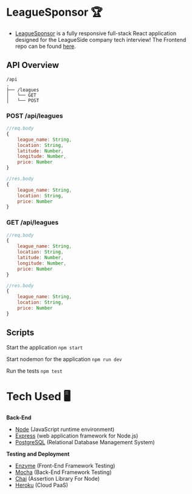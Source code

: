 # LeagueSponsor 🏆

-  [LeagueSponsor](https://leaguesponsor.oliviadavis593.vercel.app/) is a fully responsive full-stack React application designed for the LeagueSide company tech interview! The Frontend repo can be found [here](https://github.com/oliviadavis593/LeagueSponsor).

## API Overview 

```
/api
.
├── /leagues
│   └── GET
│   └── POST   
```

### POST /api/leagues
```javascript
//req.body
{
    league_name: String, 
    location: String, 
    latitude: Number, 
    longitude: Number, 
    price: Number
}

//res.body
{
    league_name: String, 
    location: String, 
    price: Number
}
```

### GET /api/leagues
```javascript
//req.body
{
    league_name: String, 
    location: String, 
    latitude: Number, 
    longitude: Number, 
    price: Number
}

//res.body
{
    league_name: String, 
    location: String, 
    price: Number
}
```

## Scripts

Start the application `npm start`

Start nodemon for the application `npm run dev`

Run the tests `npm test`

# Tech Used 🖥
**Back-End**
- [Node](https://nodejs.org/en/) (JavaScript runtime environment)
- [Express](https://expressjs.com/) (web application framework for Node.js)
- [PostgreSQL](https://www.postgresql.org/) (Relational Database Management System)

**Testing and Deployment**
- [Enzyme](https://github.com/enzymejs/enzyme) (Front-End Framework Testing)
- [Mocha](https://mochajs.org/) (Back-End Framework Testing)
- [Chai](https://www.chaijs.com/) (Assertion Library For Node)
- [Heroku](https://www.heroku.com/platform) (Cloud PaaS)